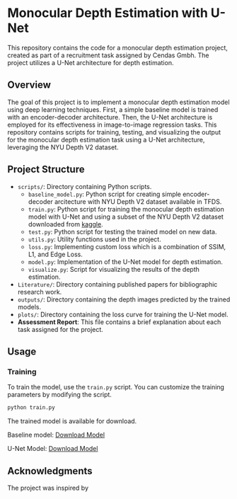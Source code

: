 # Monocular Depth Estimation with U-Net

This repository contains the code for a monocular depth estimation project, created as part of a recruitment task assigned by Cendas Gmbh. The project utilizes a U-Net architecture for depth estimation.

## Overview

The goal of this project is to implement a monocular depth estimation model using deep learning techniques. First, a simple baseline model is trained with an encoder-decoder architecture. Then, the U-Net architecture is employed for its effectiveness in image-to-image regression tasks. This repository contains scripts for training, testing, and visualizing the output for the monocular depth estimation task using a U-Net architecture, leveraging the NYU Depth V2 dataset.

## Project Structure

- `scripts/`: Directory containing Python scripts.
  - `baseline_model.py`: Python script for creating simple encoder-decoder arcitecture with NYU Depth V2 dataset available in TFDS.   
  - `train.py`: Python script for training the monocular depth estimation model with U-Net and using a subset of the NYU Depth V2 dataset downloaded from [kaggle](https://www.kaggle.com/datasets/soumikrakshit/nyu-depth-v2).
  - `test.py`: Python script for testing the trained model on new data.
  - `utils.py`: Utility functions used in the project.
  - `loss.py`: Implementing custom loss which is a combination of SSIM, L1, and Edge Loss.
  - `model.py`: Implementation of the U-Net model for depth estimation.
  - `visualize.py`: Script for visualizing the results of the depth estimation.
- `Literature/`: Directory containing published papers for bibliographic research work.
- `outputs/`: Directory containing the depth images predicted by the trained models.
- `plots/`: Directory containing the loss curve for training the U-Net model.
- **Assessment Report**: This file contains a brief explanation about each task assigned for the project.

## Usage

### Training

To train the model, use the `train.py` script. You can customize the training parameters by modifying the script.

```bash
python train.py
```

The trained model is available for download.

Baseline model: [Download Model](https://drive.google.com/file/d/1Dus3U8t3iR2yiTdQaIcp1j90zG7lolga/view?usp=sharing)

U-Net Model: [Download Model](https://drive.google.com/file/d/1HD05i0DMDgtU0PWUFBssCL867-BWmrR1/view?usp=sharing)

## Acknowledgments

The project was inspired by 

